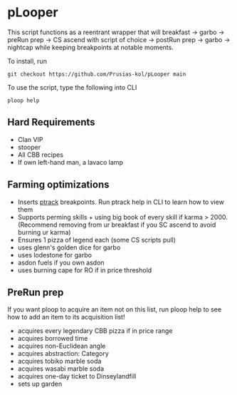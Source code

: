 # pLooper
This script functions as a reentrant wrapper that will breakfast -> garbo -> preRun prep -> CS ascend with script of choice -> postRun prep -> garbo -> nightcap while keeping breakpoints at notable moments.

To install, run   
```
git checkout https://github.com/Prusias-kol/pLooper main
```   
To use the script, type the following into CLI
```
ploop help
```

## Hard Requirements
- Clan VIP
- stooper
- All CBB recipes
- If own left-hand man, a lavaco lamp

## Farming optimizations
- Inserts [ptrack](https://github.com/Prusias-kol/pTrack) breakpoints. Run ptrack help in CLI to learn how to view them
- Supports perming skills + using big book of every skill if karma > 2000. (Recommend removing from ur breakfast if you SC ascend to avoid burning ur karma)
- Ensures 1 pizza of legend each (some CS scripts pull)
- uses glenn's golden dice for garbo
- uses lodestone for garbo
- asdon fuels if you own asdon
- uses burning cape for RO if in price threshold

## PreRun prep
If you want ploop to acquire an item not on this list, run ploop help to see how to add an item to its acquisition list!
- acquires every legendary CBB pizza if in price range
- acquires borrowed time
- acquires non-Euclidean angle
- acquires abstraction: Category
- acquires tobiko marble soda
- acquires wasabi marble soda
- acquires one-day ticket to Dinseylandfill
- sets up garden
